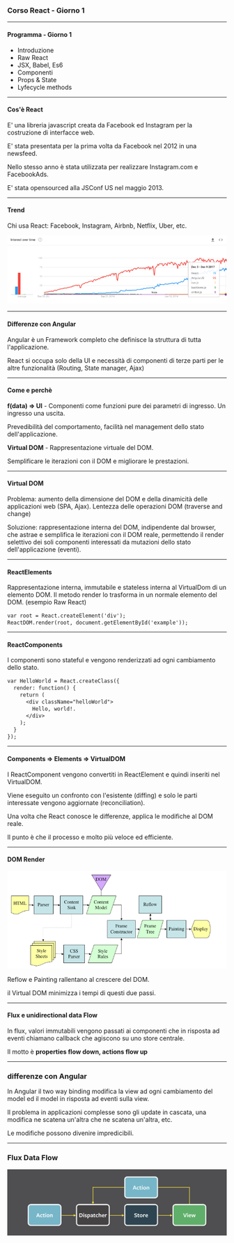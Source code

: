 ### Corso React - Giorno 1

---

#### Programma - Giorno 1

* Introduzione
* Raw React
* JSX, Babel, Es6
* Componenti
* Props & State
* Lyfecycle methods

---

#### Cos'è React

E' una libreria javascript creata da Facebook ed Instagram per la costruzione di interfacce web.

E' stata presentata per la prima volta da Facebook nel 2012 in una newsfeed.

Nello stesso anno è stata utilizzata per realizzare Instagram.com e FacebookAds.

E' stata opensourced alla JSConf US nel maggio 2013.

---

#### Trend

Chi usa React: Facebook, Instagram, Airbnb, Netflix, Uber, etc.

![Trend](/images/trend.png)

---

#### Differenze con Angular

Angular è un Framework completo che definisce la struttura di tutta l'applicazione.

React si occupa solo della UI e necessità di componenti di terze parti per le altre funzionalità (Routing, State manager, Ajax)

---

#### Come e perchè

**f(data) => UI** - Componenti come funzioni pure dei parametri di ingresso. Un ingresso una uscita.

Prevedibilità del comportamento, facilità nel management dello stato dell'applicazione.

**Virtual DOM** - Rappresentazione virtuale del DOM.

Semplificare le iterazioni con il DOM e migliorare le prestazioni.

---

#### Virtual DOM

Problema: aumento della dimensione del DOM e della dinamicità delle applicazioni web (SPA, Ajax). Lentezza delle operazioni DOM (traverse and change)

Soluzione: rappresentazione interna del DOM, indipendente dal browser, che astrae e semplifica le iterazioni con il DOM reale, permettendo il render selettivo dei soli componenti interessati da mutazioni dello stato dell'applicazione (eventi).

---

#### ReactElements

Rappresentazione interna, immutabile e stateless interna al VirtualDom di un elemento DOM. Il metodo render lo trasforma in un normale elemento del DOM. (esempio Raw React)

```
var root = React.createElement('div');
ReactDOM.render(root, document.getElementById('example'));
```

---

#### ReactComponents

I componenti sono stateful e vengono renderizzati ad ogni cambiamento dello stato.

```
var HelloWorld = React.createClass({
  render: function() {
    return (
      <div className="helloWorld">
        Hello, world!.
      </div>
    );
  }
});
```

---

#### Components => Elements => VirtualDOM

I ReactComponent vengono convertiti in ReactElement e quindi inseriti nel VirtualDOM.

Viene eseguito un confronto con l'esistente (diffing) e solo le parti interessate vengono aggiornate (reconciliation).

Una volta che React conosce le differenze, applica le modifiche al DOM reale.

Il punto è che il processo e molto più veloce ed efficiente.

---

#### DOM Render

![Trend](/images/dom-render.png)

Reflow e Painting rallentano al crescere del DOM.

il Virtual DOM minimizza i tempi di questi due passi.

---

#### Flux e unidirectional data Flow

In flux, valori immutabili vengono passati ai componenti che in risposta ad eventi chiamano callback che agiscono su uno store centrale.

Il motto è **properties flow down, actions flow up**

---

### differenze con Angular

In Angular il two way binding modifica la view ad ogni cambiamento del model ed il model in risposta ad eventi sulla view.

Il problema in applicazioni complesse sono gli update in cascata, una modifica ne scatena un'altra che ne scatena un'altra, etc.

Le modifiche possono divenire impredicibili.

---

### Flux Data Flow

![Trend](/images/flux.png)
